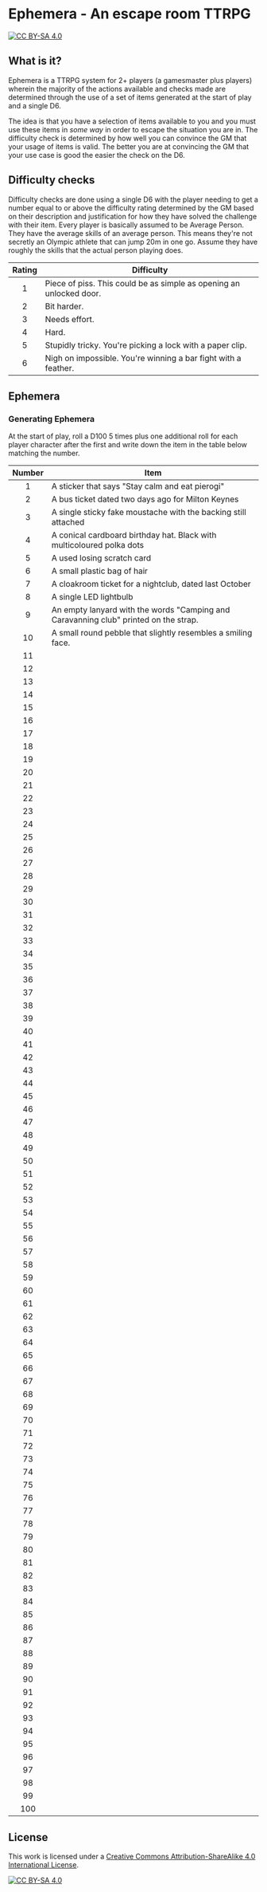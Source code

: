 # Ephemera - An escape room TTRPG

[![CC BY-SA 4.0][cc-by-sa-shield]][cc-by-sa]

## What is it?

Ephemera is a TTRPG system for 2+ players (a gamesmaster plus players)
wherein the majority of the actions available and checks made are determined
through the use of a set of items generated at the start of play and a single D6.

The idea is that you have a selection of items available to you and you must
use these items in _some way_ in order to escape the situation you are in.
The difficulty check is determined by how well you can convince the GM
that your usage of items is valid. The better you are at convincing the GM that
your use case is good the easier the check on the D6.

## Difficulty checks

Difficulty checks are done using a single D6 with the player needing to get a number equal to or above the difficulty rating determined by the GM based on their description and justification for how they have solved the challenge with their item.
Every player is basically assumed to be Average Person. They have the average skills of an average person. This means they're not secretly an Olympic athlete that can jump 20m in one go. Assume they have roughly the skills that the actual person playing does.

| Rating | Difficulty                                                          |
| :----: | ------------------------------------------------------------------- |
|   1    | Piece of piss. This could be as simple as opening an unlocked door. |
|   2    | Bit harder.                                                         |
|   3    | Needs effort.                                                       |
|   4    | Hard.                                                               |
|   5    | Stupidly tricky. You're picking a lock with a paper clip.           |
|   6    | Nigh on impossible. You're winning a bar fight with a feather.      |

## Ephemera

### Generating Ephemera

At the start of play, roll a D100 5 times plus one additional roll for each player character after the first and write down the item in the table below matching the number.

| Number | Item                                                                                 |
| :----: | ------------------------------------------------------------------------------------ |
|   1    | A sticker that says "Stay calm and eat pierogi"                                      |
|   2    | A bus ticket dated two days ago for Milton Keynes                                    |
|   3    | A single sticky fake moustache with the backing still attached                       |
|   4    | A conical cardboard birthday hat. Black with multicoloured polka dots                |
|   5    | A used losing scratch card                                                           |
|   6    | A small plastic bag of hair                                                          |
|   7    | A cloakroom ticket for a nightclub, dated last October                               |
|   8    | A single LED lightbulb                                                               |
|   9    | An empty lanyard with the words "Camping and Caravanning club" printed on the strap. |
|   10   | A small round pebble that slightly resembles a smiling face.                         |
|   11   |                                                                                      |
|   12   |                                                                                      |
|   13   |                                                                                      |
|   14   |                                                                                      |
|   15   |                                                                                      |
|   16   |                                                                                      |
|   17   |                                                                                      |
|   18   |                                                                                      |
|   19   |                                                                                      |
|   20   |                                                                                      |
|   21   |                                                                                      |
|   22   |                                                                                      |
|   23   |                                                                                      |
|   24   |                                                                                      |
|   25   |                                                                                      |
|   26   |                                                                                      |
|   27   |                                                                                      |
|   28   |                                                                                      |
|   29   |                                                                                      |
|   30   |                                                                                      |
|   31   |                                                                                      |
|   32   |                                                                                      |
|   33   |                                                                                      |
|   34   |                                                                                      |
|   35   |                                                                                      |
|   36   |                                                                                      |
|   37   |                                                                                      |
|   38   |                                                                                      |
|   39   |                                                                                      |
|   40   |                                                                                      |
|   41   |                                                                                      |
|   42   |                                                                                      |
|   43   |                                                                                      |
|   44   |                                                                                      |
|   45   |                                                                                      |
|   46   |                                                                                      |
|   47   |                                                                                      |
|   48   |                                                                                      |
|   49   |                                                                                      |
|   50   |                                                                                      |
|   51   |                                                                                      |
|   52   |                                                                                      |
|   53   |                                                                                      |
|   54   |                                                                                      |
|   55   |                                                                                      |
|   56   |                                                                                      |
|   57   |                                                                                      |
|   58   |                                                                                      |
|   59   |                                                                                      |
|   60   |                                                                                      |
|   61   |                                                                                      |
|   62   |                                                                                      |
|   63   |                                                                                      |
|   64   |                                                                                      |
|   65   |                                                                                      |
|   66   |                                                                                      |
|   67   |                                                                                      |
|   68   |                                                                                      |
|   69   |                                                                                      |
|   70   |                                                                                      |
|   71   |                                                                                      |
|   72   |                                                                                      |
|   73   |                                                                                      |
|   74   |                                                                                      |
|   75   |                                                                                      |
|   76   |                                                                                      |
|   77   |                                                                                      |
|   78   |                                                                                      |
|   79   |                                                                                      |
|   80   |                                                                                      |
|   81   |                                                                                      |
|   82   |                                                                                      |
|   83   |                                                                                      |
|   84   |                                                                                      |
|   85   |                                                                                      |
|   86   |                                                                                      |
|   87   |                                                                                      |
|   88   |                                                                                      |
|   89   |                                                                                      |
|   90   |                                                                                      |
|   91   |                                                                                      |
|   92   |                                                                                      |
|   93   |                                                                                      |
|   94   |                                                                                      |
|   95   |                                                                                      |
|   96   |                                                                                      |
|   97   |                                                                                      |
|   98   |                                                                                      |
|   99   |                                                                                      |
|  100   |                                                                                      |

## License

This work is licensed under a
[Creative Commons Attribution-ShareAlike 4.0 International License][cc-by-sa].

[![CC BY-SA 4.0][cc-by-sa-image]][cc-by-sa]

[cc-by-sa]: http://creativecommons.org/licenses/by-sa/4.0/
[cc-by-sa-image]: https://licensebuttons.net/l/by-sa/4.0/88x31.png
[cc-by-sa-shield]: https://img.shields.io/badge/License-CC%20BY--SA%204.0-lightgrey.svg
